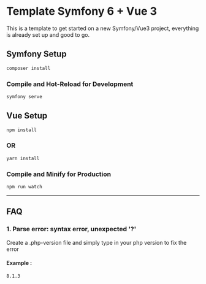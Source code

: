 # Template Symfony 6 + Vue 3

This is a template to get started on a new Symfony/Vue3 project, everything is already set up and good to go.

## Symfony Setup

```sh
composer install
```

### Compile and Hot-Reload for Development

```sh
symfony serve
```

## Vue Setup

```sh
npm install
```

### OR

```sh
yarn install
```

### Compile and Minify for Production

```sh
npm run watch
```

---

## FAQ

### 1. Parse error: syntax error, unexpected '?'

Create a .php-version file and simply type in your php version to fix the error

#### Example :
```sh
8.1.3
```
